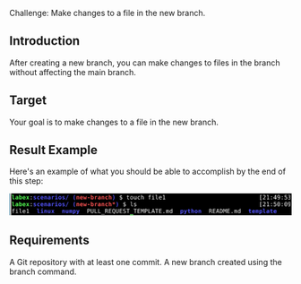 Challenge: Make changes to a file in the new branch.

## Introduction

After creating a new branch, you can make changes to files in the branch without affecting the main branch.

## Target

Your goal is to make changes to a file in the new branch.

## Result Example

Here's an example of what you should be able to accomplish by the end of this step:

![challenge-git-branch-operation](assets/challenge-git-branch-operation-2.png)

## Requirements

A Git repository with at least one commit.
A new branch created using the branch command.

